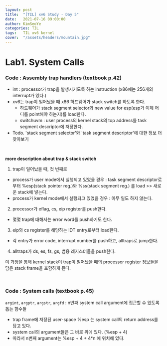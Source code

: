 ```yaml
---
layout: post
title:  "[TIL] xv6 Study - Day 5"
date:   2021-07-16 09:00:00
author: KimSeoYe
categories: TIL
tags:   TIL xv6 kernel
cover:  "/assets/headers/mountain.jpg"
---
```

# Lab1. System Calls

### Code : Assembly trap handlers (textbook p.42)

- int : processor가 trap을 발생시키도록 하는 instruction (x86에는 256개의 interrupt가 있다.)
- xv6는 trap이 일어났을 때 x86 하드웨어가 stack switch를 하도록 한다.
  - 하드웨어가 stack segment selector와 new value for esp(esp가 이제 어디를 point해야 하는지)를 load한다.
  - switchuvm : user process의 kernel stack의 top address를 task segment descriptor에 저장한다.
- Todo. 'stack segment selector'와 'task segment descriptor'에 대한 정보 더 찾아보기
  
<br>

**more description about trap & stack switch**
1. trap이 일어났을 때, 첫 번째로
  - process가 user mode에서 실행되고 있었을 경우 : task segment descriptor로부터 %esp(stack pointer reg.)와 %ss(stack segment reg.) 를 load >> 새로운 stack에 넣는다.
  - process가 kernel mode에서 실행되고 있었을 경우 : 아무 일도 하지 않는다.
2. processor가 eflag, cs, eip register를 push한다.
  - 몇몇 trap에 대해서는 error word를 push하기도 한다.
3. eip와 cs register를 해당하는 IDT entry로부터 load한다.
  - 각 entry가 error code, interrupt number를 push하고, alltraps로 jump한다.
4. alltraps가 ds, es, fs, gs, 범용 레지스터들을 push한다.

이 과정을 통해 kernel stack이 trap이 일어났을 때의 processor register 정보들을 담은 stack frame을 포함하게 된다.

<br>

### Code : System calls (textbook p.45)

`argint`, `argptr`, `argstr`, `argfd` : n번째 system call argument에 접근할 수 있도록 돕는 함수들
- trap frame에 저장된 user-space %esp 는 system call의 return address를 담고 있다.
- system call의 argument들은 그 바로 위에 있다. (%esp + 4)
- 따라서 n번째 argument는 %esp + 4 + 4*n 에 위치해 있다.

